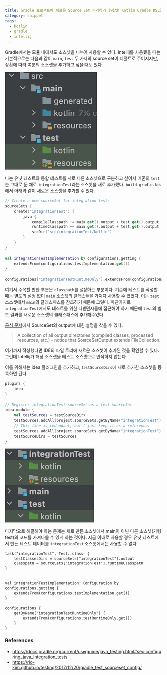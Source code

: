 ```yaml
---
title: Gradle 프로젝트에 새로운 Source Set 추가하기 (with Kotlin Gradle DSL)
category: snippet
tags:
  - kotlin
  - gradle
  - intellij
---
```


Gradle에서는 모듈 내에서도 소스셋을 나누어 사용할 수 있다. Intellij를 사용했을 때는 기본적으로는 다음과 같이 `main`, `test` 두 가지의 source set이 디폴트로 주어지지만, 상황에 따라 여분의 소스셋을 추가하고 싶을 때도 있다.

![main and test source sets](./20220227-source-set-in-kotlin-gradle-dsl/main-and-test.png)

나는 유닛 테스트와 통합 테스트를 서로 다른 소스셋으로 구분하고 싶어서 기존의 `test`는 그대로 둔 채로 `integrationTest`라는 소스셋을 새로 추가했다. `build.gradle.kts`에서 아래와 같이 새로운 소스셋을 추가할 수 있다.

```kotlin
// Create a new sourceSet for integration tests
sourceSets {
    create("integrationTest") {
        java {
            compileClasspath += main.get().output + test.get().output
            runtimeClasspath += main.get().output + test.get().output
            srcDir("src/integrationTest/kotlin")
        }
    }
}

val integrationTestImplementation by configurations.getting {
    extendsFrom(configurations.testImplementation.get())
}

configurations["integrationTestRuntimeOnly"].extendsFrom(configurations.testRuntimeOnly.get())
```

여기서 주목할 만한 부분은 `classpath`를 설정하는 부분이다. 기존에 테스트를 작성할 때는 별도의 설정 없이 `main` 소스셋의 클래스들을 가져다 사용할 수 있었다. 이는 `test` 소스셋에서 `main`의 클래스패스를 참조하기 때문에 그렇다. 마찬가지로 `integrationTest`에서도 테스트를 위한 디펜던시들에 접근해야 하기 때문에 `test`의 빌드 결과를 새로운 소스셋의 클래스패스에 추가해주었다.

[공식 문서](https://docs.gradle.org/current/dsl/org.gradle.api.tasks.SourceSetOutput.html)에서 SourceSet의 output에 대한 설명을 찾을 수 있다.

> A collection of all output directories (compiled classes, processed resources, etc.) - notice that SourceSetOutput extends FileCollection.

여기까지 작성했다면 IDE의 파일 트리에 새로운 소스셋이 추가된 것을 확인할 수 있다. 그런데 Intellij가 해당 소스셋을 테스트 소스셋으로 인식하지 않는다.

이를 위해서는 idea 플러그인을 추가하고, `testSourceDirs`에 새로 추가한 소스셋을 등록하면 된다.

```kotlin
plugins {
    idea
}

// Register integrationTest sourceSet as a test sourceSet.
idea.module {
    val testSources = testSourceDirs
    testSources.addAll(project.sourceSets.getByName("integrationTest").java.srcDirs)
    // This line is redundant, but I just keep it as a reference.
    testSources.addAll(project.sourceSets.getByName("integrationTest").resources.srcDirs)
    testSourceDirs = testSources
}
```

![recognize as test source set](./20220227-source-set-in-kotlin-gradle-dsl/test-source-set.png)

마지막으로 해결해야 하는 문제는 새로 만든 소스셋에서 main이 아닌 다른 소스셋(가령 test)의 코드를 가져다쓸 수 있게 하는 것이다. 지금 이대로 사용할 경우 유닛 테스트에서 만든 테스트 데이터를 `integrationTest` 소스셋에서는 사용할 수 없다.

```
task("integrationTest", Test::class) {
    testClassesDirs = sourceSets["integrationTest"].output
    classpath = sourceSets["integrationTest"].runtimeClasspath
}


val integrationTestImplementation: Configuration by configurations.getting {
    extendsFrom(configurations.testImplementation.get())
}

configurations {
    getByName("integrationTestRuntimeOnly") {
        extendsFrom(configurations.testRuntimeOnly.get())
    }
}
```

### References

- https://docs.gradle.org/current/userguide/java_testing.html#sec:configuring_java_integration_tests
- https://rio-kim.github.io/testing/2017/12/20/gradle_test_sourceset_config/
